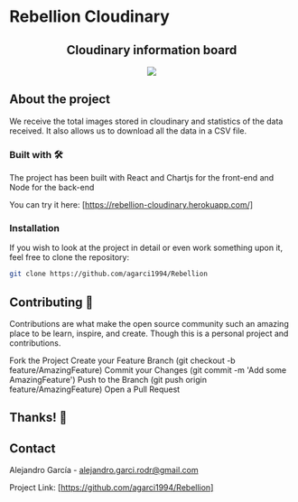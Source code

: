 # Rebellion Cloudinary
<h2 align="center">
Cloudinary information board
</h2>

<p align="center"><img src="https://ibb.co/LQHR67B" /></a></p>

## About the project

We receive the total images stored in cloudinary and statistics of the data received. It also allows us to download all the data in a CSV file.

### Built with 🛠

The project has been built with React and Chartjs for the front-end and Node for the back-end

You can try it here: [https://rebellion-cloudinary.herokuapp.com/]

### Installation

If you wish to look at the project in detail or even work something upon it, feel free to clone the repository:

```sh
git clone https://github.com/agarci1994/Rebellion
```

## Contributing  💬

Contributions are what make the open source community such an amazing place to be learn, inspire, and create. Though this is a personal project and contributions.

Fork the Project
Create your Feature Branch (git checkout -b feature/AmazingFeature)
Commit your Changes (git commit -m 'Add some AmazingFeature')
Push to the Branch (git push origin feature/AmazingFeature)
Open a Pull Request

## Thanks! 💖

## Contact

Alejandro García - [alejandro.garci.rodr@gmail.com](alejandro.garci.rodr@gmail.com)

Project Link: [https://github.com/agarci1994/Rebellion]